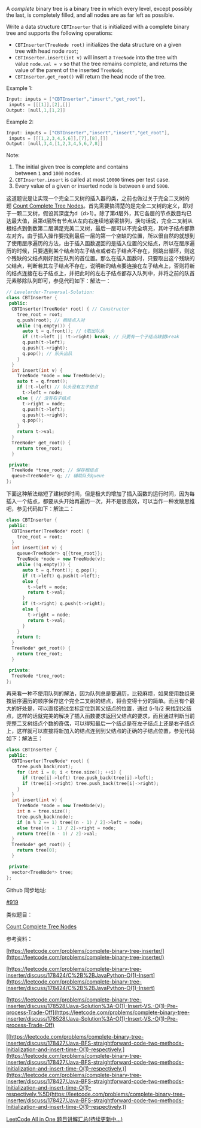 A _complete_ binary tree is a binary tree in which every level, except possibly the last, is completely filled, and all nodes are as far left as possible.

Write a data structure `CBTInserter` that is initialized with a complete binary tree and supports the following operations:

- `CBTInserter(TreeNode root)` initializes the data structure on a given tree with head node `root`;
- `CBTInserter.insert(int v)` will insert a `TreeNode` into the tree with value `node.val = v` so that the tree remains complete, and returns the value of the parent of the inserted `TreeNode`;
- `CBTInserter.get_root()` will return the head node of the tree.

Example 1:

```cpp
Input: inputs = ["CBTInserter","insert","get_root"],
 inputs = [[[1]],[2],[]]
Output: [null,1,[1,2]]
```

Example 2:

```cpp
Input: inputs = ["CBTInserter","insert","insert","get_root"],
 inputs = [[[1,2,3,4,5,6]],[7],[8],[]]
Output: [null,3,4,[1,2,3,4,5,6,7,8]]
```

Note:

1. The initial given tree is complete and contains between `1` and `1000` nodes.
2. `CBTInserter.insert` is called at most `10000` times per test case.
3. Every value of a given or inserted node is between `0` and `5000`.

这道题说是让实现一个完全二叉树的插入器的类，之前也做过关于完全二叉树的题 [Count Complete Tree Nodes](http://www.cnblogs.com/grandyang/p/4567827.html)。首先需要搞清楚的是完全二叉树的定义，即对于一颗二叉树，假设其深度为d（d>1）。除了第d层外，其它各层的节点数目均已达最大值，且第d层所有节点从左向右连续地紧密排列，换句话说，完全二叉树从根结点到倒数第二层满足完美二叉树，最后一层可以不完全填充，其叶子结点都靠左对齐。由于插入操作要找到最后一层的第一个空缺的位置，所以很自然的就想到了使用层序遍历的方法，由于插入函数返回的是插入位置的父结点，所以在层序遍历的时候，只要遇到某个结点的左子结点或者右子结点不存在，则跳出循环，则这个残缺的父结点刚好就在队列的首位置。那么在插入函数时，只要取出这个残缺的父结点，判断若其左子结点不存在，说明新的结点要连接在左子结点上，否则将新的结点连接在右子结点上，并把此时的左右子结点都存入队列中，并将之前的队首元素移除队列即可，参见代码如下：解法一：

```cpp
// Levelorder-Traversal-Solution:
class CBTInserter {
 public:
  CBTInserter(TreeNode* root) { // Constructor
    tree_root = root;
    q.push(root); // 根结点入对
    while (!q.empty()) {
      auto t = q.front(); // t取出队头
      if (!t->left || !t->right) break; // 只要有一个子结点缺就break
      q.push(t->left);
      q.push(t->right);
      q.pop(); // 队头出队
    }
  }
  int insert(int v) {
    TreeNode *node = new TreeNode(v);
    auto t = q.front(); 
    if (!t->left) // 队头没有左子结点
      t->left = node;
    else { // 没有右子结点
      t->right = node;
      q.push(t->left);
      q.push(t->right);
      q.pop();
    }
    return t->val;
  }  
  TreeNode* get_root() {
    return tree_root;
  }

 private:
  TreeNode *tree_root; // 保存根结点
  queue<TreeNode*> q; // 辅助队列queue
};
```

下面这种解法缩短了建树的时间，但是极大的增加了插入函数的运行时间，因为每插入一个结点，都要从头开始再遍历一次，并不是很高效，可以当作一种发散思维吧，参见代码如下：解法二：

```cpp
class CBTInserter {
 public:
  CBTInserter(TreeNode* root) {
    tree_root = root;
  }
  int insert(int v) {
    queue<TreeNode*> q{{tree_root}};
    TreeNode *node = new TreeNode(v);
    while (!q.empty()) {
      auto t = q.front(); q.pop();
      if (t->left) q.push(t->left);
      else {
        t->left = node;
        return t->val;
      }
      if (t->right) q.push(t->right);
      else {
        t->right = node;
        return t->val;
      }
    }
    return 0;     
  }    
  TreeNode* get_root() {
    return tree_root;
  }

 private:
  TreeNode *tree_root;
};
```

再来看一种不使用队列的解法，因为队列总是要遍历，比较麻烦，如果使用数组来按层序遍历的顺序保存这个完全二叉树的结点，将会变得十分的简单。而且有个最大的好处是，可以直接通过坐标定位到其父结点的位置，通过 (i-1)/2 来找到父结点，这样的话就完美的解决了插入函数要求返回父结点的要求，而且通过判断当前完整二叉树结点个数的奇偶，可以得知最后一个结点是在左子结点上还是右子结点上，这样就可以直接将新加入的结点连到到父结点的正确的子结点位置，参见代码如下：解法三：

```cpp
class CBTInserter {
 public:
  CBTInserter(TreeNode* root) {
    tree.push_back(root);
    for (int i = 0; i < tree.size(); ++i) {
      if (tree[i]->left) tree.push_back(tree[i]->left);
      if (tree[i]->right) tree.push_back(tree[i]->right);
    }
  }
  int insert(int v) {
    TreeNode *node = new TreeNode(v);
    int n = tree.size();
    tree.push_back(node);
    if (n % 2 == 1) tree[(n - 1) / 2]->left = node;
    else tree[(n - 1) / 2]->right = node;
    return tree[(n - 1) / 2]->val;
  }    
  TreeNode* get_root() {
    return tree[0];
  }

 private:
  vector<TreeNode*> tree;
};
```

Github 同步地址:

[#919](https://github.com/grandyang/leetcode/issues/919)

类似题目：

[Count Complete Tree Nodes](http://www.cnblogs.com/grandyang/p/4567827.html)

参考资料：

[https://leetcode.com/problems/complete-binary-tree-inserter/](https://leetcode.com/problems/complete-binary-tree-inserter/)

[](https://leetcode.com/problems/complete-binary-tree-inserter/discuss/178424/C%2B%2BJavaPython-O(1)-Insert)[https://leetcode.com/problems/complete-binary-tree-inserter/discuss/178424/C%2B%2BJavaPython-O(1)-Insert](https://leetcode.com/problems/complete-binary-tree-inserter/discuss/178424/C%2B%2BJavaPython-O(1)-Insert)

[](https://leetcode.com/problems/complete-binary-tree-inserter/discuss/178528/Java-Solution%3A-O(1)-Insert-VS.-O(1)-Pre-process-Trade-Off)[https://leetcode.com/problems/complete-binary-tree-inserter/discuss/178528/Java-Solution%3A-O(1)-Insert-VS.-O(1)-Pre-process-Trade-Off](https://leetcode.com/problems/complete-binary-tree-inserter/discuss/178528/Java-Solution%3A-O(1)-Insert-VS.-O(1)-Pre-process-Trade-Off)

[[https://leetcode.com/problems/complete-binary-tree-inserter/discuss/178427/Java-BFS-straightforward-code-two-methods-Initialization-and-insert-time-O(1)-respectively.](https://leetcode.com/problems/complete-binary-tree-inserter/discuss/178427/Java-BFS-straightforward-code-two-methods-Initialization-and-insert-time-O(1)-respectively.)](https://leetcode.com/problems/complete-binary-tree-inserter/discuss/178427/Java-BFS-straightforward-code-two-methods-Initialization-and-insert-time-O(1)-respectively.%5D(https://leetcode.com/problems/complete-binary-tree-inserter/discuss/178427/Java-BFS-straightforward-code-two-methods-Initialization-and-insert-time-O(1)-respectively.))

[LeetCode All in One 题目讲解汇总(持续更新中...)](https://www.cnblogs.com/grandyang/p/4606334.html)